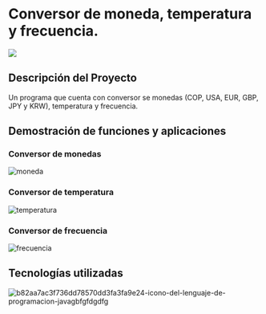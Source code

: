 # Conversor de moneda, temperatura y frecuencia.

<p align="left"><img src="https://img.shields.io/badge/STATUS-COMPLETO-green"></p>

## Descripción del Proyecto

Un programa que cuenta con conversor se monedas (COP, USA, EUR, GBP, JPY y KRW), temperatura y frecuencia.

   
## Demostración de funciones y aplicaciones

### Conversor de monedas
![moneda](https://github.com/JuanAmaya14/conversor/assets/66374583/3919714f-2227-41dc-9683-15f85d91723e)


### Conversor de temperatura
![temperatura](https://github.com/JuanAmaya14/conversor/assets/66374583/f9f86ff9-9b92-4269-af54-1490a20e285b)


### Conversor de frecuencia
![frecuencia](https://github.com/JuanAmaya14/conversor/assets/66374583/d4a67ff0-1425-4476-a891-01c02b4a93ef)


## Tecnologías utilizadas
![b82aa7ac3f736dd78570dd3fa3fa9e24-icono-del-lenguaje-de-programacion-javagbfgfdgdfg](https://github.com/JuanAmaya14/conversor/assets/66374583/3fd409dd-ddc1-43db-b031-8dbdf5b37676)

